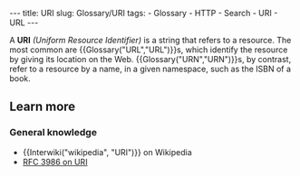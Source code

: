 --- title: URI slug: Glossary/URI tags: - Glossary - HTTP - Search - URI - URL ---

<span class="seoSummary">A **URI** _(Uniform Resource Identifier)_ is a string that refers to a resource.</span> The most common are {{Glossary("URL","URL")}}s, which identify the resource by giving its location on the Web. {{Glossary("URN","URN")}}s, by contrast, refer to a resource by a name, in a given namespace, such as the ISBN of a book.

## Learn more

### General knowledge

- {{Interwiki("wikipedia", "URI")}} on Wikipedia
- [RFC 3986 on URI](https://datatracker.ietf.org/doc/html/rfc3986)
